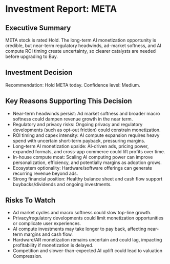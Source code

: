 # Investment Report: META
## Executive Summary
META stock is rated Hold. The long-term AI monetization opportunity is credible, but near-term regulatory headwinds, ad-market softness, and AI compute ROI timing create uncertainty, so clearer catalysts are needed before upgrading to Buy.

## Investment Decision
Recommendation: Hold META today. Confidence level: Medium.

## Key Reasons Supporting This Decision
- Near-term headwinds persist: Ad market softness and broader macro softness could dampen revenue growth in the near term.
- Regulatory and privacy risks: Ongoing privacy and regulatory developments (such as opt-out friction) could constrain monetization.
- ROI timing and capex intensity: AI compute expansion requires heavy spend with uncertain short-term payback, pressuring margins.
- Long-term AI monetization upside: AI-driven ads, pricing power, expanded formats, and cross-app commerce could lift profits over time.
- In-house compute moat: Scaling AI computing power can improve personalization, efficiency, and potentially margins as adoption grows.
- Ecosystem optionality: Hardware/software offerings can generate recurring revenue beyond ads.
- Strong financial position: Healthy balance sheet and cash flow support buybacks/dividends and ongoing investments.

## Risks To Watch
- Ad market cycles and macro softness could slow top-line growth.
- Privacy/regulatory developments could limit monetization opportunities or complicate user experiences.
- AI compute investments may take longer to pay back, affecting near-term margins and cash flow.
- Hardware/AR monetization remains uncertain and could lag, impacting profitability if monetization is delayed.
- Competition and slower-than-expected AI uplift could lead to valuation Compression.
